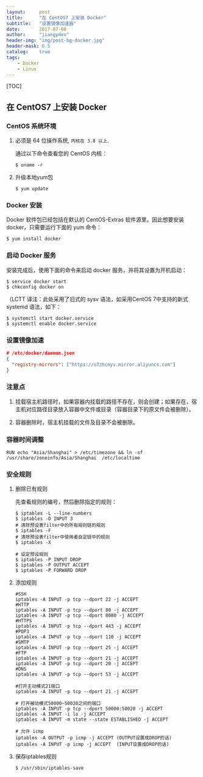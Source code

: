 ```yaml
---
layout:     post
title:      "在 CentOS7 上安装 Docker"
subtitle:   "设置镜像加速器"
date:       2017-07-08
author:     "jiangydev"
header-img: "img/post-bg-docker.jpg"
header-mask: 0.5
catalog:    true
tags:
    - Docker
    - Linux
---
```


[TOC]

## 在 CentOS7 上安装 Docker

### CentOS 系统环境

1. 必须是 64 位操作系统, `内核在 3.8 以上`.

   通过以下命令查看您的 CentOS 内核：

   ```shell
   $ uname -r
   ```

2. 升级本地yum包

   ```shell
   $ yum update
   ```

### Docker 安装

Docker 软件包已经包括在默认的 CentOS-Extras 软件源里。因此想要安装 docker，只需要运行下面的 yum 命令：

```shell
$ yum install docker
```

### 启动 Docker 服务

安装完成后，使用下面的命令来启动 docker 服务，并将其设置为开机启动：

```shell
$ service docker start
$ chkconfig docker on
```

（LCTT 译注：此处采用了旧式的 sysv 语法，如采用CentOS 7中支持的新式 systemd 语法，如下：

```shell
$ systemctl start docker.service
$ systemctl enable docker.service
```

### 设置镜像加速

```json
# /etc/docker/daemon.json
{
  "registry-mirrors": ["https://o7zhcmyv.mirror.aliyuncs.com"]
}
```

### 注意点

1. 挂载宿主机路径时，如果容器内挂载的路径不存在，则会创建；如果存在，宿主机对应路径目录放入容器中文件或目录（容器目录下的原文件会被删除）。

2. 容器删除时，宿主机挂载的文件及目录不会被删除。

### 容器时间调整

```
RUN echo "Asia/Shanghai" > /etc/timezone && ln -sf /usr/share/zoneinfo/Asia/Shanghai  /etc/localtime
```


### 安全规则

1. 删除已有规则

   先查看规则的编号，然后删除指定的规则：

   ```shell
   $ iptables -L --line-numbers
   $ iptables -D INPUT 3
   # 清除预设表filter中的所有规则链的规则
   $ iptables -F
   # 清除预设表filter中使用者自定链中的规则
   $ iptables -X
   
   # 设定预设规则
   $ iptables -P INPUT DROP
   $ iptables -P OUTPUT ACCEPT
   $ iptables -P FORWARD DROP
   ```

2. 添加规则

   ```shell
   #SSH
   iptables -A INPUT -p tcp --dport 22 -j ACCEPT
   #HTTP
   iptables -A INPUT -p tcp --dport 80 -j ACCEPT
   iptables -A INPUT -p tcp --dport 8080 -j ACCEPT
   #HTTPS
   iptables -A INPUT -p tcp --dport 443 -j ACCEPT
   #POP3
   iptables -A INPUT -p tcp --dport 110 -j ACCEPT
   #SMTP
   iptables -A INPUT -p tcp --dport 25 -j ACCEPT
   #FTP
   iptables -A INPUT -p tcp --dport 21 -j ACCEPT
   iptables -A INPUT -p tcp --dport 20 -j ACCEPT
   #DNS
   iptables -A INPUT -p tcp --dport 53 -j ACCEPT
   
   #打开主动模式21端口
   iptables -A INPUT -p tcp --dport 21 -j ACCEPT
   
   # 打开被动模式50000~50020之间的端口
   iptables -A INPUT -p tcp --dport 50000:50020 -j ACCEPT
   iptables -A INPUT -i lo -j ACCEPT
   iptables -A INPUT -m state --state ESTABLISHED -j ACCEPT
   
   # 允许 icmp
   iptables -A OUTPUT -p icmp -j ACCEPT (OUTPUT设置成DROP的话)
   iptables -A INPUT -p icmp -j ACCEPT  (INPUT设置成DROP的话)
   ```

3. 保存iptables规则

   ```shell
   $ /usr/sbin/iptables-save
   ```
